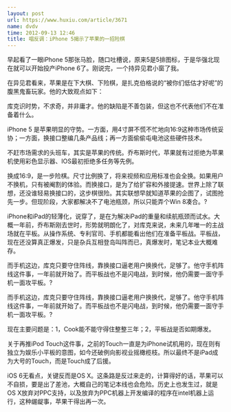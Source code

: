 ```yaml
---
layout: post
url: https://www.huxiu.com/article/3671
name: dvdv
time: 2012-09-13 12:46
title: 唱反调：iPhone 5揭示了苹果的一招险棋
---
```

早起看了一眼iPhone 5那张马脸，随口吐槽说，原来5是5排图标，于是华强北现在就可以开始投产iPhone 6了。刚说完，一个持异见君小窗了我。

在异见君看来，苹果是在下大棋、下险棋，是扎克伯格说的“被你们低估才好呢”的腹黑鬼畜玩家。他的大致观点如下：

库克识时势，不求奇，并非庸才。他的缺陷是不善包装，但这也不代表他们不在准备着什么。

iPhone 5 是苹果明显的守势。一方面，用4寸屏不慌不忙地向16:9这种市场传统妥协；一方面，换接口整编几条产品线；再一方面偷偷屯电池这些硬件技术。

不赶市场需求的头班车，其实是苹果的传统。乔布斯时代，苹果就有过拒绝为苹果机使用彩色显示器、IOS最初拒绝多任务等先例。

换成16:9，是一步险棋。尺寸比例换了，将来视频和应用标准也会全换。如果用户不换机，只有被阉割的体验。而换接口，是为了给扩容和外接提速。世界上除了联想，还没谁轻易换接口的，这步棋很险。其实联想早就知道苹果的企图了，试图抢先一步。但现阶段，大家都解决不了电池瓶颈，所以只能弄个Win 8凑合。?

iPhone和iPad的轻薄化，说穿了，是在为解决iPad的重量和续航瓶颈而试水。大概一年前，乔布斯刚去世时，形势就明朗化了，对库克来说，未来几年唯一的主战场就在平板。从操作系统、专利官司、手机都能看出他们在准备平板战。平板战，现在还没算真正爆发，只是杂兵互相登岛叫阵而已，真爆发时，笔记本业大概难存。

而手机这边，库克只要守住阵线，靠换接口逼老用户换换代，足够了。他守手机阵线这件事，一年前就开始了。而平板战也不是闪电战，到时候，他仍需要一面守手机一面攻平板。?

而手机这边，库克只要守住阵线，靠换接口逼老用户换换代，足够了。他守手机阵线这件事，一年前就开始了。而平板战也不是闪电战，到时候，他仍需要一面守手机一面攻平板。?

现在主要问题是：1，Cook能不能守得住整整三年；2，平板战是否如期爆发。

关于再推iPod Touch这件事，之前的Touch一直是为iPhone试机用的，现在则有独立为娱乐小平板的意图，如今还破例向影视业摇橄榄枝。所以最终不是iPad成为大号的Touch，而是Touch成了后援。

iOS 6无看点，关键反而是OS X。这条路是反过来走的，计算得好的话，苹果可以不自损，要是出了差池，大概自己的笔记本线也会危险。历史上也发生过，就是OS X放弃对PPC支持，以及放弃为PPC机器上开发编译的程序在intel机器上运行，这种龌龊事，苹果干得出再一次。

